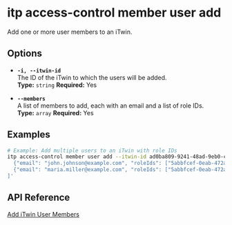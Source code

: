 # itp access-control member user add

Add one or more user members to an iTwin.

## Options

- **`-i, --itwin-id`**  
  The ID of the iTwin to which the users will be added.  
  **Type:** `string` **Required:** Yes

- **`--members`**  
  A list of members to add, each with an email and a list of role IDs.  
  **Type:** `array` **Required:** Yes

## Examples

```bash
# Example: Add multiple users to an iTwin with role IDs
itp access-control member user add --itwin-id ad0ba809-9241-48ad-9eb0-c8038c1a1d51 --members '[
  {"email": "john.johnson@example.com", "roleIds": ["5abbfcef-0eab-472a-b5f5-5c5a43df34b1", "83ee0d80-dea3-495a-b6c0-7bb102ebbcc3"]},
  {"email": "maria.miller@example.com", "roleIds": ["5abbfcef-0eab-472a-b5f5-5c5a43df34b1"]}
]'
```

## API Reference

[Add iTwin User Members](https://developer.bentley.com/apis/access-control-v2/operations/add-itwin-user-members/)
